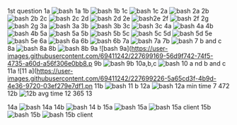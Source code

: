 1st question 
1a
![bash 1a](https://user-images.githubusercontent.com/69411242/227698595-9de2c3da-104e-4680-84e9-5edbdb9b27b5.png)
1b
![bash 1b](https://user-images.githubusercontent.com/69411242/227698711-fe98d894-d4bf-4ec0-8c33-fb6b30d9d3d8.png)
1c
![bash 1c](https://user-images.githubusercontent.com/69411242/227698729-56d89c86-71f5-489d-af8c-d8f05c2b70ee.png)
2a
![bash 2a](https://user-images.githubusercontent.com/69411242/227698742-5b0d3922-5fc9-4ebe-b5be-69c9b3dcd1cc.png)
2b
![bash 2b](https://user-images.githubusercontent.com/69411242/227698745-4beee753-0b85-4f7a-b7a2-1954a829e0d7.png)
2c
![bash 2c](https://user-images.githubusercontent.com/69411242/227698760-dd0e2057-0591-4446-8b2b-139fa3bb98b4.png)
2d
![bash 2d](https://user-images.githubusercontent.com/69411242/227698769-d8663162-544b-4828-a609-be1c26663dd1.png)
2e
![bash2e](https://user-images.githubusercontent.com/69411242/227698860-c2d2cc07-c723-4c8c-9ff0-13a4932fdc66.png)
2f
![bash 2f](https://user-images.githubusercontent.com/69411242/227698807-7a69d593-0295-4ff7-a2e7-382b12d90061.png)
2g
![bash 2g](https://user-images.githubusercontent.com/69411242/227698819-95ea4d81-bd56-44b2-ad89-6de61206dfc8.png)
3a
![bash 3a](https://user-images.githubusercontent.com/69411242/227698826-d772ce08-f705-4e86-8ca4-7b22abc650e5.png)
3b
![bash 3b](https://user-images.githubusercontent.com/69411242/227698833-f1f88d17-9bb6-425f-a7d4-bdbcc5b3f442.png)
3c
![bash 3c](https://user-images.githubusercontent.com/69411242/227698840-4a3c3547-b868-4382-8a7a-489b52b36615.png)
4a
![bash 4a](https://user-images.githubusercontent.com/69411242/227698875-b8d06d9c-a682-432f-9b03-345fbf0c4e9a.png)
4b
![bash 4b](https://user-images.githubusercontent.com/69411242/227698909-c290f108-f922-4be8-a793-be6191a744af.png)
5a
![bash 5a](https://user-images.githubusercontent.com/69411242/227698945-5efda7ea-b3da-49cf-91b8-61d5254696e3.png)
5b
![bash 5b](https://user-images.githubusercontent.com/69411242/227699041-2759e452-3096-4994-917a-b988ce5dec2f.png)
5c
![bash 5c](https://user-images.githubusercontent.com/69411242/227699055-3227be12-72ce-4c0e-ac65-84cfd01e793c.png)
5d
![bash  5d](https://user-images.githubusercontent.com/69411242/227699333-19a92871-9278-4ef6-9d69-2b39f5590890.png)
5e
![bash 5e](https://user-images.githubusercontent.com/69411242/227699074-70a93587-22dc-4dc8-9761-a3a06a47c32f.png)
6a
![bash 6a](https://user-images.githubusercontent.com/69411242/227699082-b2a3d182-6ae2-4ebe-a0fe-8fed64eaf9a4.png)
6b
![bash 6b](https://user-images.githubusercontent.com/69411242/227699085-e7413726-74b1-4fa2-9a46-626f1bb29763.pn)
7a
![bash 7a](https://user-images.githubusercontent.com/69411242/227699123-c925b0f0-8fe8-4cd1-af1c-8a3c271da50e.png)
7b
![bash 7 b and c](https://user-images.githubusercontent.com/69411242/227699138-3b89c6d5-ffa1-46c8-82c0-811653a0a6c6.png)
8a
![bash 8a](https://user-images.githubusercontent.com/69411242/227699149-de2c7dbf-11c6-401f-bd0a-5215e5a96449.png)
8b
![bash 8b](https://user-images.githubusercontent.com/69411242/227699160-17ea2877-02fb-4e9f-94e7-1ad0d0587b9d.png)
9a
![bash 9a](https://user-images.githubusercontent.com/69411242/227699169-56d9f742-74f5-4735-a60d-a56f306e0bb8.p
9b
![bash 9b](https://user-images.githubusercontent.com/69411242/227699187-03da2370-2886-481b-977b-32e99e669ac2.png)
10a,b,c
![bash 10 a nd b and c](https://user-images.githubusercontent.com/69411242/227699217-a24becc6-353a-4519-8f9e-c764386f52c1.png)
11a
![11 a](https://user-images.githubusercontent.com/69411242/227699226-5a65cd3f-4b9d-4e36-9720-03ef279e7df1.pn
11b
![bash 11 b](https://user-images.githubusercontent.com/69411242/227699244-a066c371-84d6-42d9-814a-02d68477aa03.png)
12a
![bash 12a min time 7 472](https://user-images.githubusercontent.com/69411242/227699252-a56fc399-074a-4c10-9dc9-d12fdf9176c5.png)
12b
![12b avg time 12 365](https://user-images.githubusercontent.com/69411242/227699270-20d2a2c0-09fb-4598-8957-caba7e56d568.png)
13

14a
![bash 14a](https://user-images.githubusercontent.com/69411242/227699283-0e0b0002-4bfa-4f73-9335-855dca39fc1a.png)
14b
![bash 14 b](https://user-images.githubusercontent.com/69411242/227699288-b6858498-c743-479b-a290-346f1347b0b6.png)
15a
![bash 15a](https://user-images.githubusercontent.com/69411242/227699308-33cca832-652d-435d-919e-22f41cc2d44a.png)
![bash 15a client](https://user-images.githubusercontent.com/69411242/227699310-3677d3c5-3ce9-419f-abc2-034d110ef608.png)
15b
![bash 15b](https://user-images.githubusercontent.com/69411242/227699323-5ed3e777-b78c-4466-bd52-75c3a6abff39.png)
![bash 15b client](https://user-images.githubusercontent.com/69411242/227699325-94f397e9-e079-4285-9ae0-ef7be156d2cb.png)


























